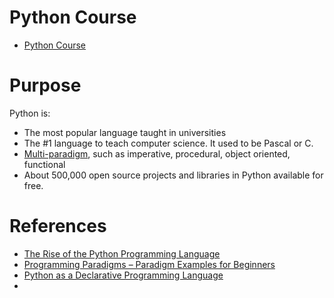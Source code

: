 # Python Course<!-- omit in toc -->

- [Python Course](#python-course)

# Purpose

Python is:
* The most popular language taught in universities
* The #1 language to teach computer science. It used to be Pascal or C.
* [Multi-paradigm](https://en.wikipedia.org/wiki/Programming_paradigm), such as imperative, procedural, object oriented, functional
* About 500,000 open source projects and libraries in Python available for free.

# References
* [The Rise of the Python Programming Language](https://www.udacity.com/blog/2021/01/the-rise-of-the-python-programming-language.html)
* [Programming Paradigms – Paradigm Examples for Beginners](https://www.freecodecamp.org/news/an-introduction-to-programming-paradigms/)
* [Python as a Declarative Programming Language](https://www.benfrederickson.com/python-as-a-declarative-programming-language/)
* []()